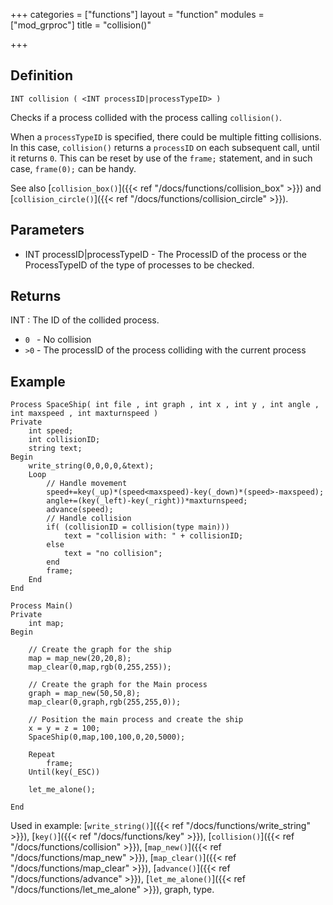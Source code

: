 +++
categories = ["functions"]
layout = "function"
modules = ["mod_grproc"]
title = "collision()"

+++

## Definition

    INT collision ( <INT processID|processTypeID> )

Checks if a process collided with the process calling `collision()`.

When a `processTypeID` is specified, there could be multiple fitting collisions. In this case, `collision()` returns a `processID` on each subsequent call, until it returns `0`. This can be reset by use of the `frame;` statement, and in such case, `frame(0);` can be handy.

See also [`collision_box()`]({{< ref "/docs/functions/collision_box" >}}) and [`collision_circle()`]({{< ref "/docs/functions/collision_circle" >}}).

## Parameters

- INT processID|processTypeID - The ProcessID of the process or the ProcessTypeID of the type of processes to be checked.

## Returns

INT : The ID of the collided process.

- `0 ` - No collision
- `>0` - The processID of the process colliding with the current process

## Example

```
Process SpaceShip( int file , int graph , int x , int y , int angle , int maxspeed , int maxturnspeed )
Private
    int speed;
    int collisionID;
    string text;
Begin
    write_string(0,0,0,0,&text);
    Loop
        // Handle movement
        speed+=key(_up)*(speed<maxspeed)-key(_down)*(speed>-maxspeed);
        angle+=(key(_left)-key(_right))*maxturnspeed;
        advance(speed);
        // Handle collision
        if( (collisionID = collision(type main)))
            text = "collision with: " + collisionID;
        else
            text = "no collision";
        end
        frame;
    End
End

Process Main()
Private
    int map;
Begin

    // Create the graph for the ship
    map = map_new(20,20,8);
    map_clear(0,map,rgb(0,255,255));

    // Create the graph for the Main process
    graph = map_new(50,50,8);
    map_clear(0,graph,rgb(255,255,0));

    // Position the main process and create the ship
    x = y = z = 100;
    SpaceShip(0,map,100,100,0,20,5000);

    Repeat
        frame;
    Until(key(_ESC))

    let_me_alone();

End
```

Used in example: [`write_string()`]({{< ref "/docs/functions/write_string" >}}), [`key()`]({{< ref "/docs/functions/key" >}}), [`collision()`]({{< ref "/docs/functions/collision" >}}), [`map_new()`]({{< ref "/docs/functions/map_new" >}}), [`map_clear()`]({{< ref "/docs/functions/map_clear" >}}), [`advance()`]({{< ref "/docs/functions/advance" >}}), [`let_me_alone()`]({{< ref "/docs/functions/let_me_alone" >}}), graph, type.

